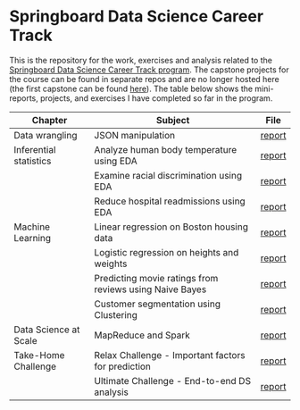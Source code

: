 # Springboard Data Science Career Track
This is the repository for the work, exercises and analysis related to the [Springboard Data Science Career Track program](https://www.springboard.com/workshops/data-science-career-track). The capstone projects for the course can be found in separate repos and are no longer hosted here (the first capstone can be found [here](https://github.com/pjandir/CapstoneProject1)). The table below shows the mini-reports, projects, and exercises I have completed so far in the program.

| Chapter | Subject | File |
| --- | --- | --- |
|  Data wrangling | JSON manipulation | [report](https://github.com/pjandir/Springboard-DSTrack/blob/master/Exercises/data_wrangling_json_5.2/solutions.ipynb) | 
| Inferential statistics | Analyze human body temperature using EDA | [report](https://github.com/pjandir/Springboard-DSTrack/blob/master/Exercises/inferential_statistics_8.2/sliderule_dsi_inferential_statistics_exercise_1.ipynb) |
| | Examine racial discrimination using EDA | [report](https://github.com/pjandir/Springboard-DSTrack/blob/master/Exercises/inferential_statistics_8.2/sliderule_dsi_inferential_statistics_exercise_2.ipynb) |
| | Reduce hospital readmissions using EDA  | [report](https://github.com/pjandir/Springboard-DSTrack/blob/master/Exercises/inferential_statistics_8.2/sliderule_dsi_inferential_statistics_exercise_3.ipynb) | 
| Machine Learning | Linear regression on Boston housing data | [report](https://github.com/pjandir/Springboard-DSTrack/blob/master/Exercises/machine_learning_11/Mini_Project_Linear_Regression.ipynb) |
| | Logistic regression on heights and weights | [report](https://github.com/pjandir/Springboard-DSTrack/blob/master/Exercises/machine_learning_11/Mini_Project_Logistic_Regression.ipynb) |
| | Predicting movie ratings from reviews using Naive Bayes | [report](https://github.com/pjandir/Springboard-DSTrack/blob/master/Exercises/machine_learning_11/Mini_Project_Naive_Bayes.ipynb) |
| | Customer segmentation using Clustering | [report](https://github.com/pjandir/Springboard-DSTrack/blob/master/Exercises/machine_learning_11/Mini_Project_Clustering.ipynb)  |  
| Data Science at Scale | MapReduce and Spark | [report](https://github.com/pjandir/Springboard-DSTrack/blob/master/Exercises/ds_at_scale_18/spark/pyspark.ipynb) |
| Take-Home Challenge | Relax Challenge - Important factors for prediction | [report](https://github.com/pjandir/Springboard-DSTrack/blob/master/Exercises/take_home_challenges_20.1/relax_challenge/solution.ipynb) |
| | Ultimate Challenge - End-to-end DS analysis | [report](https://github.com/pjandir/Springboard-DSTrack/blob/master/Exercises/take_home_challenges_20.1/ultimate_challenge/solution.ipynb) |



